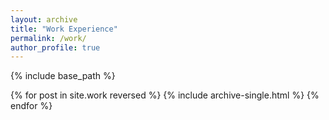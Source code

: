 ```yaml
---
layout: archive
title: "Work Experience"
permalink: /work/
author_profile: true
---
```


{% include base_path %}

{% for post in site.work reversed %}
  {% include archive-single.html %}
{% endfor %}

<!-- * SRI International - Machine Learning Research Intern, Summer 2023 -->
  <!-- * Github University
  * Duties included: Tagging issues
  * Supervisor: Professor Git -->

<!-- * Samsung Research - Machine Learning Engineer, Aug 2020 - June 2022

* Samsung Research - Machine Learning Intern, Summer 2019

* Carnot Technologies - Software Engineer Intern, Summer 2018 -->